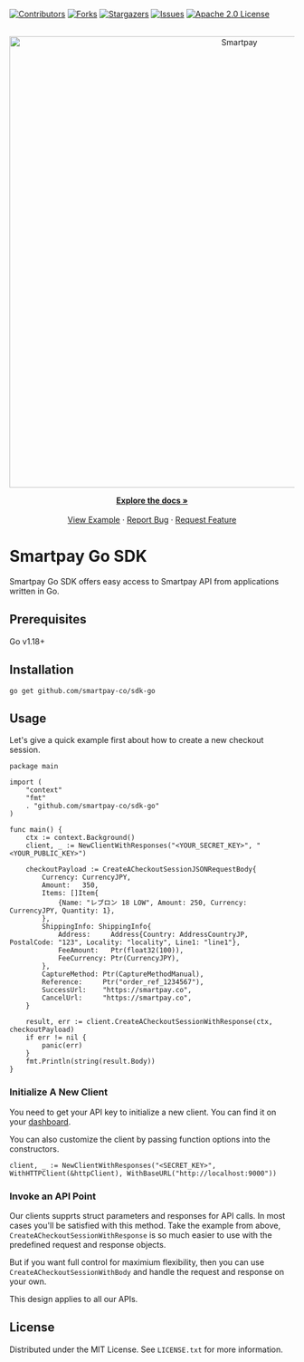 <div id="top"></div>

<!-- PROJECT SHIELDS -->

[![Contributors][contributors-shield]][contributors-url]
[![Forks][forks-shield]][forks-url]
[![Stargazers][stars-shield]][stars-url]
[![Issues][issues-shield]][issues-url]
[![Apache 2.0 License][license-shield]][license-url]

<br />
<div align="center">
  <a href="https://github.com/smartpay-cp/sdk-go">
		<picture>
			<source media="(prefers-color-scheme: dark)" srcset="https://assets.smartpay.co/logo/banner/smartpay-logo-dark.png" />
			<source media="(prefers-color-scheme: light)" srcset="https://assets.smartpay.co/logo/banner/smartpay-logo.png" />
			<img alt="Smartpay" src="https://assets.smartpay.co/logo/banner/smartpay-logo.png" style="width: 797px;" />
		</picture>
  </a>

  <p align="center">
    <a href="https://docs.smartpay.co/"><strong>Explore the docs »</strong></a>
    <br />
    <br />
    <a href="https://github.com/smartpay-co/integration-examples">View Example</a>
    ·
    <a href="https://github.com/smartpay-co/sdk-go/issues">Report Bug</a>
    ·
    <a href="https://github.com/smartpay-co/sdk-go/issues">Request Feature</a>
  </p>
</div>

# Smartpay Go SDK

Smartpay Go SDK offers easy access to Smartpay API from applications written in Go.

## Prerequisites

Go v1.18+

## Installation

```shell
go get github.com/smartpay-co/sdk-go
```

## Usage

Let's give a quick example first about how to create a new checkout session.

```golang
package main

import (
	"context"
	"fmt"
	. "github.com/smartpay-co/sdk-go"
)

func main() {
	ctx := context.Background()
	client, _ := NewClientWithResponses("<YOUR_SECRET_KEY>", "<YOUR_PUBLIC_KEY>")

	checkoutPayload := CreateACheckoutSessionJSONRequestBody{
		Currency: CurrencyJPY,
		Amount:   350,
		Items: []Item{
			{Name: "レブロン 18 LOW", Amount: 250, Currency: CurrencyJPY, Quantity: 1},
		},
		ShippingInfo: ShippingInfo{
			Address:     Address{Country: AddressCountryJP, PostalCode: "123", Locality: "locality", Line1: "line1"},
			FeeAmount:   Ptr(float32(100)),
			FeeCurrency: Ptr(CurrencyJPY),
		},
		CaptureMethod: Ptr(CaptureMethodManual),
		Reference:     Ptr("order_ref_1234567"),
		SuccessUrl:    "https://smartpay.co",
		CancelUrl:     "https://smartpay.co",
	}

	result, err := client.CreateACheckoutSessionWithResponse(ctx, checkoutPayload)
	if err != nil {
		panic(err)
	}
	fmt.Println(string(result.Body))
}
```

### Initialize A New Client

You need to get your API key to initialize a new client. You can find it on your [dashboard](https://dashboard.smartpay.co/settings/credentials).

You can also customize the client by passing function options into the constructors.

```golang
client, _ := NewClientWithResponses("<SECRET_KEY>", WithHTTPClient(&httpClient), WithBaseURL("http://localhost:9000"))
```

### Invoke an API Point

Our clients supprts struct parameters and responses for API calls. In most cases you'll be satisfied with this method. Take the example from above, `CreateACheckoutSessionWithResponse` is so much easier to use with the predefined request and response objects.

But if you want full control for maximium flexibility, then you can use `CreateACheckoutSessionWithBody` and handle the request and response on your own.

This design applies to all our APIs.

## License

Distributed under the MIT License. See `LICENSE.txt` for more information.

<!-- MARKDOWN LINKS & IMAGES -->
<!-- https://www.markdownguide.org/basic-syntax/#reference-style-links -->

[contributors-shield]: https://img.shields.io/github/contributors/smartpay-co/sdk-node.svg?style=for-the-badge
[contributors-url]: https://github.com/smartpay-co/sdk-node/graphs/contributors
[forks-shield]: https://img.shields.io/github/forks/smartpay-co/sdk-node.svg?style=for-the-badge
[forks-url]: https://github.com/smartpay-co/sdk-node/network/members
[stars-shield]: https://img.shields.io/github/stars/smartpay-co/sdk-node.svg?style=for-the-badge
[stars-url]: https://github.com/smartpay-co/sdk-node/stargazers
[issues-shield]: https://img.shields.io/github/issues/smartpay-co/sdk-node.svg?style=for-the-badge
[issues-url]: https://github.com/smartpay-co/sdk-node/issues
[license-shield]: https://img.shields.io/github/license/smartpay-co/sdk-node.svg?style=for-the-badge
[license-url]: https://github.com/smartpay-co/sdk-node/blob/main/LICENSE.txt
